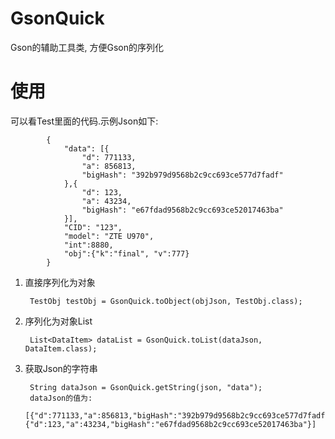 GsonQuick
=========

Gson的辅助工具类, 方便Gson的序列化


使用
====

可以看Test里面的代码.示例Json如下:

            {
                "data": [{
                    "d": 771133,
                    "a": 856813,
                    "bigHash": "392b979d9568b2c9cc693ce577d7fadf"
                },{
                    "d": 123,
                    "a": 43234,
                    "bigHash": "e67fdad9568b2c9cc693ce52017463ba"
                }],
                "CID": "123",
                "model": "ZTE U970",
                "int":8880,
                "obj":{"k":"final", "v":777}
            }



1. 直接序列化为对象

        TestObj testObj = GsonQuick.toObject(objJson, TestObj.class);
        
2. 序列化为对象List

        List<DataItem> dataList = GsonQuick.toList(dataJson, DataItem.class);
        
3. 获取Json的字符串

        String dataJson = GsonQuick.getString(json, "data");
        dataJson的值为:
        [{"d":771133,"a":856813,"bigHash":"392b979d9568b2c9cc693ce577d7fadf"},{"d":123,"a":43234,"bigHash":"e67fdad9568b2c9cc693ce52017463ba"}]
         